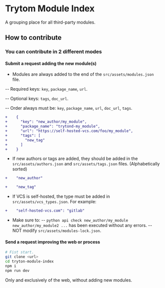 # Trytom Module Index

A grouping place for all third-party modules.

## How to contribute

### You can contribute in 2 different modes

#### Submit a request adding the new module(s)

- Modules are always added to the end of the `src/assets/modules.json` file.

-- Required keys: `key`, `package_name`, `url`.

-- Optional keys: `tags`, `doc_url`.

-- Order always must be: `key`, `package_name`, `url`, `doc_url`, `tags`.

```diff
+    {
+      "key": "new_author/my_module",
+      "package_name": "trytond-my_module",
+      "url": "https://self-hosted-vcs.com/foo/my_module",
+      "tags": [
+        "new_tag"
+      ]
+    }
```

- If new authors or tags are added, they should be added in the `src/assets/authors.json` and `src/assets/tags.json` files. (Alphabetically sorted)

```diff
+    "new_author"
```

```diff
+    "new_tag"
```

- If VCS is self-hosted, the type must be added in `src/assets/vcs_types.json`.
For example:

```diff
+    "self-hosted-vcs.com": "gitlab"
```

- Make sure to:
-- `python api check new_author/my_module new_author/my_module2 ...` has been executed without any errors.
-- NOT modify `src/assets/modules-lock.json`.

#### Send a request improving the web or process

```bash
# Fist start.
git clone <url>
cd tryton-module-index
npm i
npm run dev
```

Only and exclusively of the web, without adding new modules.
